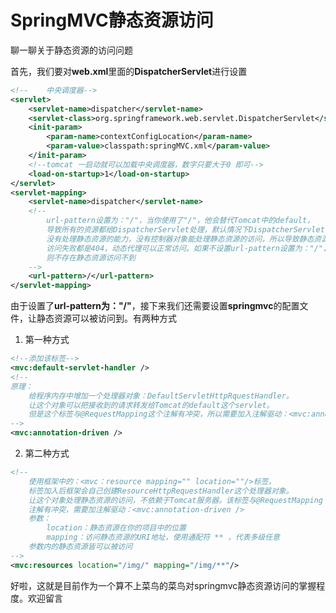 # SpringMVC静态资源访问

聊一聊关于静态资源的访问问题

首先，我们要对**web.xml**里面的**DispatcherServlet**进行设置

```xml
<!--    中央调度器-->
<servlet>
    <servlet-name>dispatcher</servlet-name>
    <servlet-class>org.springframework.web.servlet.DispatcherServlet</servlet-class>
    <init-param>
        <param-name>contextConfigLocation</param-name>
        <param-value>classpath:springMVC.xml</param-value>
    </init-param>
    <!--tomcat 一启动就可以加载中央调度器，数字只要大于0 即可-->
    <load-on-startup>1</load-on-startup>
</servlet>
<servlet-mapping>
    <servlet-name>dispatcher</servlet-name>
    <!--
		url-pattern设置为："/"，当你使用了"/"，他会替代Tomcat中的default，
		导致所有的资源都给DispatcherServlet处理，默认情况下DispatcherServlet
		没有处理静态资源的能力，没有控制器对象能处理静态资源的访问，所以导致静态资源
		访问失败都是404，动态代理可以正常访问。如果不设置url-pattern设置为："/"，
		则不存在静态资源访问不到
	-->
    <url-pattern>/</url-pattern>
</servlet-mapping>
```

由于设置了**url-pattern为："/"**，接下来我们还需要设置**springmvc**的配置文件，让静态资源可以被访问到。有两种方式

1. 第一种方式

```xml
<!--添加该标签-->
<mvc:default-servlet-handler />
<!--
原理：
	给程序内存中增加一个处理器对象：DefaultServletHttpRquestHandler。
	让这个对象可以把接收到的请求转发给Tomcat的default这个servlet。
	但是这个标签与@RequestMapping这个注解有冲突，所以需要加入注解驱动：<mvc:annotation-driven /> 
-->
<mvc:annotation-driven /> 
```

2. 第二种方式

```xml
<!--
	使用框架中的：<mvc：resource mapping="" location=""/>标签，
	标签加入后框架会自己创建ResourceHttpRequestHandler这个处理器对象。
	让这个对象处理静态资源的访问，不依赖于Tomcat服务器。该标签与@RequestMapping
	注解有冲突，需要加注解驱动：<mvc:annotation-driven /> 
	参数：
		location：静态资源在你的项目中的位置 
		mapping：访问静态资源的URI地址，使用通配符 ** ，代表多级任意
	参数内的静态资源皆可以被访问
-->
<mvc:resources location="/img/" mapping="/img/**"/>
```

好啦，这就是目前作为一个算不上菜鸟的菜鸟对springmvc静态资源访问的掌握程度。欢迎留言